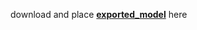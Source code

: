 download and place **[exported_model](https://drive.google.com/drive/folders/1kcR_f_cp8ZIL1ADjSQUAj5AR8tSBUDDN?usp=sharing)** here
